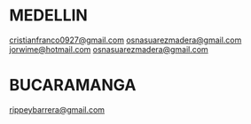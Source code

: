 # MEDELLIN
cristianfranco0927@gmail.com
osnasuarezmadera@gmail.com
jorwime@hotmail.com
osnasuarezmadera@gmail.com

# BUCARAMANGA
rippeybarrera@gmail.com
